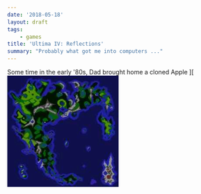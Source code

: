 ```yaml
---
date: '2018-05-18'
layout: draft
tags:
    - games
title: 'Ultima IV: Reflections'
summary: "Probably what got me into computers ..."
---
```


Some time in the early '80s, Dad brought home a cloned Apple ][
[![Britannia](img/thumb.jpg)](img/world.png)
